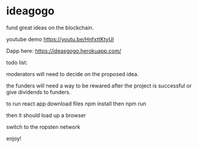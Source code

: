 # ideagogo
fund great ideas on the blockchain. 



youtube demo 
https://youtu.be/HnfxttKtyUI

Dapp here: https://ideasgogo.herokuapp.com/

todo list:

moderators will need to decide on the proposed idea.

the funders will need a way to be rewared after the project is successful
 or 
 give dividends to funders. 
 
 
 



to run react app
download files 
npm install
then 
npm run

then it should load up a browser

switch to the ropsten network

enjoy!






